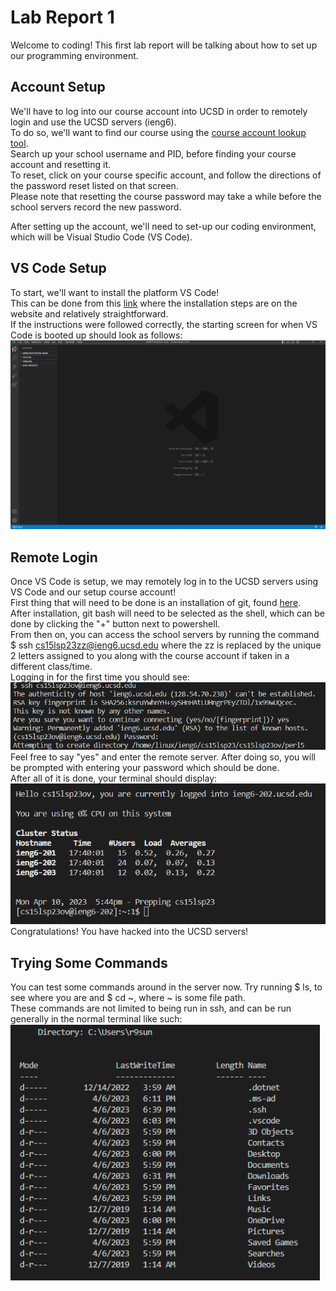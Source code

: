 # Lab Report 1  
Welcome to coding! This first lab report will be talking about how to set up our programming environment.  
## Account Setup  
We'll have to log into our course account into UCSD in order to remotely login and use the UCSD servers (ieng6).  
To do so, we'll want to find our course using the [course account lookup tool](https://sdacs.ucsd.edu/~icc/index.php).  
Search up your school username and PID, before finding your course account and resetting it.  
To reset, click on your course specific account, and follow the directions of the password reset listed on that screen.  
Please note that resetting the course password may take a while before the school servers record the new password.  
  
  
After setting up the account, we'll need to set-up our coding environment, which will be Visual Studio Code (VS Code).  
## VS Code Setup  
To start, we'll want to install the platform VS Code!  
This can be done from this [link](https://code.visualstudio.com/) where the installation steps are on the website and relatively straightforward.  
If the instructions were followed correctly, the starting screen for when VS Code is booted up should look as follows:  
![Image](VS_Lab1.PNG)  

## Remote Login  
Once VS Code is setup, we may remotely log in to the UCSD servers using VS Code and our setup course account!  
First thing that will need to be done is an installation of git, found [here](https://gitforwindows.org/).  
After installation, git bash will need to be selected as the shell, which can be done by clicking the "+" button next to powershell.  
From then on, you can access the school servers by running the command $ ssh cs15lsp23zz@ieng6.ucsd.edu where the zz is replaced by the unique 2 letters assigned to you along with the course account if taken in a different class/time.  
Logging in for the first time you should see:  
![Image](RemoteLogin1_Lab1.PNG)  
Feel free to say "yes" and enter the remote server. After doing so, you will be prompted with entering your password which should be done.  
After all of it is done, your terminal should display:  
![Image](RemoteLogin2_Lab1.PNG)  
Congratulations! You have hacked into the UCSD servers!
  
## Trying Some Commands  
You can test some commands around in the server now. Try running $ ls, to see where you are and $ cd ~, where ~ is some file path.  
These commands are not limited to being run in ssh, and can be run generally in the normal terminal like such:
![Image](Commands_Lab1.PNG)
